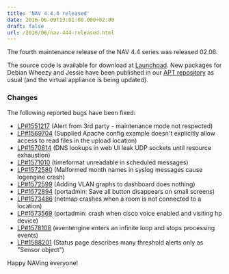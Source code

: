 ```yaml
---
title: 'NAV 4.4.4 released'
date: 2016-06-09T13:01:00.000+02:00
draft: false
url: /2016/06/nav-444-released.html
---
```


The fourth maintenance release of the NAV 4.4 series was released 02.06.

The source code is available for download at [Launchpad](https://launchpad.net/nav/4.4/4.4.4). New packages for Debian Wheezy and Jessie have been published in our [APT repository](https://nav.uninett.no/install-instructions/#debian) as usual (and the virtual appliance is being updated).

### Changes

The following reported bugs have been fixed:

*   [LP#1551217](https://bugs.launchpad.net/nav/+bug/1551217/) (Alert from 3rd party - maintenance mode not respected)
*   [LP#1569704](https://bugs.launchpad.net/nav/+bug/1569704/) (Supplied Apache config example doesn't explicitly allow access to read files in the upload location)
*   [LP#1570814](https://bugs.launchpad.net/nav/+bug/1570814/) (DNS lookups in web UI leak UDP sockets until resource exhaustion)
*   [LP#1571010](https://bugs.launchpad.net/nav/+bug/1571010/) (timeformat unreadable in scheduled messages)
*   [LP#1572580](https://bugs.launchpad.net/nav/+bug/1572580/) (Malformed month names in syslog messages cause logengine crash)
*   [LP#1572599](https://bugs.launchpad.net/nav/+bug/1572599/) (Adding VLAN graphs to dashboard does nothing)
*   [LP#1572894](https://bugs.launchpad.net/nav/+bug/1572894/) (portadmin: Save all button disappears on small screens)
*   [LP#1573486](https://bugs.launchpad.net/nav/+bug/1573486/) (netmap crashes when a room is not connected to a location)
*   [LP#1573569](https://bugs.launchpad.net/nav/+bug/1573569/) (portadmin: crash when cisco voice enabled and visiting hp device)
*   [LP#1578108](https://bugs.launchpad.net/nav/+bug/1578108/) (eventengine enters an infinite loop and stops processing events)
*   [LP#1588201](https://bugs.launchpad.net/nav/+bug/1588201/) (Status page describes many threshold alerts only as "Sensor object")

Happy NAVing everyone!